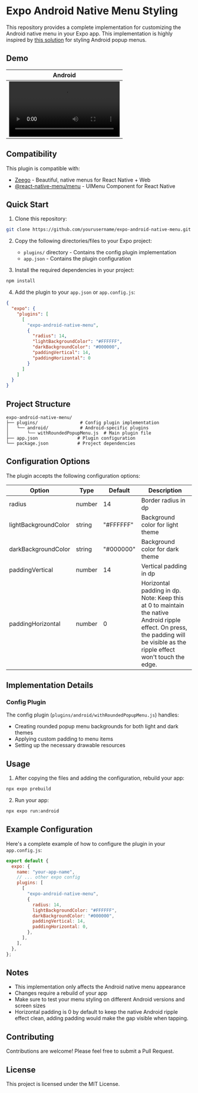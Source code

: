 # Expo Android Native Menu Styling

This repository provides a complete implementation for customizing the Android native menu in your Expo app. This implementation is highly inspired by [this solution](https://github.com/react-native-menu/menu/issues/58#issuecomment-806530467) for styling Android popup menus.

## Demo

| Android                                                                                         |
| ----------------------------------------------------------------------------------------------- |
| <video src="https://github.com/user-attachments/assets/0319af69-b631-4348-a78a-2d936e792372" /> |

## Compatibility

This plugin is compatible with:

- [Zeego](https://zeego.dev/) - Beautiful, native menus for React Native + Web
- [@react-native-menu/menu](https://github.com/react-native-menu/menu) - UIMenu Component for React Native

## Quick Start

1. Clone this repository:

```bash
git clone https://github.com/yourusername/expo-android-native-menu.git
```

2. Copy the following directories/files to your Expo project:

   - `plugins/` directory - Contains the config plugin implementation
   - `app.json` - Contains the plugin configuration

3. Install the required dependencies in your project:

```bash
npm install
```

4. Add the plugin to your `app.json` or `app.config.js`:

```json
{
  "expo": {
    "plugins": [
      [
        "expo-android-native-menu",
        {
          "radius": 14,
          "lightBackgroundColor": "#FFFFFF",
          "darkBackgroundColor": "#000000",
          "paddingVertical": 14,
          "paddingHorizontal": 0
        }
      ]
    ]
  }
}
```

## Project Structure

```
expo-android-native-menu/
├── plugins/                # Config plugin implementation
│   └── android/            # Android-specific plugins
│       └── withRoundedPopupMenu.js  # Main plugin file
├── app.json               # Plugin configuration
└── package.json           # Project dependencies
```

## Configuration Options

The plugin accepts the following configuration options:

| Option               | Type   | Default   | Description                                                                                                                                                                   |
| -------------------- | ------ | --------- | ----------------------------------------------------------------------------------------------------------------------------------------------------------------------------- |
| radius               | number | 14        | Border radius in dp                                                                                                                                                           |
| lightBackgroundColor | string | "#FFFFFF" | Background color for light theme                                                                                                                                              |
| darkBackgroundColor  | string | "#000000" | Background color for dark theme                                                                                                                                               |
| paddingVertical      | number | 14        | Vertical padding in dp                                                                                                                                                        |
| paddingHorizontal    | number | 0         | Horizontal padding in dp. Note: Keep this at 0 to maintain the native Android ripple effect. On press, the padding will be visible as the ripple effect won't touch the edge. |

## Implementation Details

### Config Plugin

The config plugin (`plugins/android/withRoundedPopupMenu.js`) handles:

- Creating rounded popup menu backgrounds for both light and dark themes
- Applying custom padding to menu items
- Setting up the necessary drawable resources

## Usage

1. After copying the files and adding the configuration, rebuild your app:

```bash
npx expo prebuild
```

2. Run your app:

```bash
npx expo run:android
```

## Example Configuration

Here's a complete example of how to configure the plugin in your `app.config.js`:

```javascript
export default {
  expo: {
    name: "your-app-name",
    // ... other expo config
    plugins: [
      [
        "expo-android-native-menu",
        {
          radius: 14,
          lightBackgroundColor: "#FFFFFF",
          darkBackgroundColor: "#000000",
          paddingVertical: 14,
          paddingHorizontal: 0,
        },
      ],
    ],
  },
};
```

## Notes

- This implementation only affects the Android native menu appearance
- Changes require a rebuild of your app
- Make sure to test your menu styling on different Android versions and screen sizes
- Horizontal padding is 0 by default to keep the native Android ripple effect clean, adding padding would make the gap visible when tapping.

## Contributing

Contributions are welcome! Please feel free to submit a Pull Request.

## License

This project is licensed under the MIT License.
